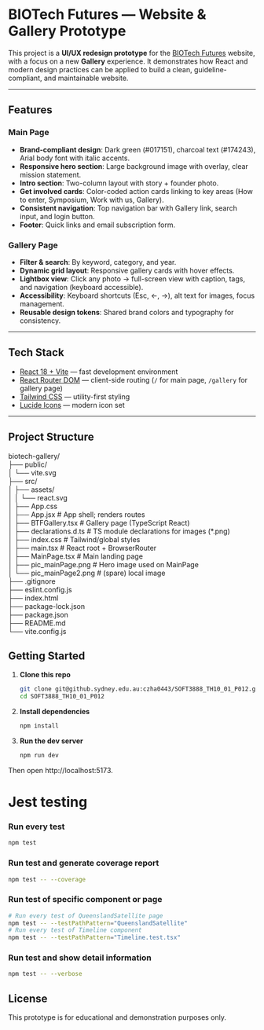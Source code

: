 # BIOTech Futures — Website & Gallery Prototype

This project is a **UI/UX redesign prototype** for the [BIOTech Futures](https://www.biotechfutures.org/) website, with a focus on a new **Gallery** experience. It demonstrates how React and modern design practices can be applied to build a clean, guideline-compliant, and maintainable website.

---

## Features

### Main Page
- **Brand-compliant design**: Dark green (#017151), charcoal text (#174243), Arial body font with italic accents.  
- **Responsive hero section**: Large background image with overlay, clear mission statement.  
- **Intro section**: Two-column layout with story + founder photo.  
- **Get involved cards**: Color-coded action cards linking to key areas (How to enter, Symposium, Work with us, Gallery).  
- **Consistent navigation**: Top navigation bar with Gallery link, search input, and login button.  
- **Footer**: Quick links and email subscription form.

### Gallery Page
- **Filter & search**: By keyword, category, and year.  
- **Dynamic grid layout**: Responsive gallery cards with hover effects.  
- **Lightbox view**: Click any photo → full-screen view with caption, tags, and navigation (keyboard accessible).  
- **Accessibility**: Keyboard shortcuts (Esc, ←, →), alt text for images, focus management.  
- **Reusable design tokens**: Shared brand colors and typography for consistency.

---

## Tech Stack

- [React 18 + Vite](https://vitejs.dev/) — fast development environment  
- [React Router DOM](https://reactrouter.com/) — client-side routing (`/` for main page, `/gallery` for gallery page)  
- [Tailwind CSS](https://tailwindcss.com/) — utility-first styling  
- [Lucide Icons](https://lucide.dev/) — modern icon set  

---

## Project Structure

biotech-gallery/  
├── public/  
│ └── vite.svg  
├── src/  
│ ├── assets/  
│ │ └── react.svg  
│ ├── App.css  
│ ├── App.jsx # App shell; renders routes  
│ ├── BTFGallery.tsx # Gallery page (TypeScript React)  
│ ├── declarations.d.ts # TS module declarations for images (*.png)  
│ ├── index.css # Tailwind/global styles  
│ ├── main.tsx # React root + BrowserRouter  
│ ├── MainPage.tsx # Main landing page  
│ ├── pic_mainPage.png # Hero image used on MainPage  
│ └── pic_mainPage2.png # (spare) local image  
├── .gitignore  
├── eslint.config.js  
├── index.html  
├── package-lock.json  
├── package.json  
├── README.md  
└── vite.config.js  

## Getting Started

1. **Clone this repo**  
   ```bash
   git clone git@github.sydney.edu.au:czha0443/SOFT3888_TH10_01_P012.git
   cd SOFT3888_TH10_01_P012
2. **Install dependencies**
    ```bash
    npm install
3. **Run the dev server**
    ```bash
    npm run dev
Then open http://localhost:5173.


# Jest testing

### Run every test
```bash
npm test
```

### Run test and generate coverage report
```bash
npm test -- --coverage
```
### Run test of specific component or page
```bash
# Run every test of QueenslandSatellite page
npm test -- --testPathPattern="QueenslandSatellite"
# Run every test of Timeline component
npm test -- --testPathPattern="Timeline.test.tsx"
```
### Run test and show detail information
```bash
npm test -- --verbose
```


## License 
This prototype is for educational and demonstration purposes only.
